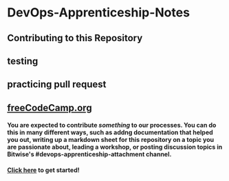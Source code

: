 # DevOps-Apprenticeship-Notes


## Contributing to this Repository


## testing 
## practicing pull request  
 ## [freeCodeCamp.org](https://youtu.be/iRaai1IBlB0)

#### You are expected to contribute _something_ to our processes. You can do this in many different ways, such as addng documentation that helped you out, writing up a markdown sheet for this repository on a topic you are passionate about, leading a workshop, or posting discussion topics in Bitwise's #devops-apprenticeship-attachment channel.

#### [Click here](https://docs.github.com/en/get-started/quickstart/contributing-to-projects) to get started!
